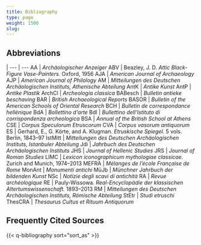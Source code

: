 ```yaml
---
title: Bibliography
type: page
weight: 1500
slug:
---
```


## Abbreviations

 |
--- | ---
AA  | *Archäologischer Anzeiger*
ABV | Beazley, J. D. *Attic Black-Figure Vase-Painters.* Oxford, 1956
AJA | *American Journal of Archaeology*
AJP | *American Journal of Philology*
AM  | *Mitteilungen des Deutschen Archäologischen Instituts, Athenische Abteilung*
AntK | *Antike Kunst*
AntP | *Antike Plastik*
ArchCl | *Archeologia classica*
BABesch | *Bulletin antieke beschaving*
BAR | *British Archaeological Reports*
BASOR | *Bulletin of the American Schools of Oriental Research*
BCH | *Bulletin de correspondance hellénique*
BdA | *Bollettino d'arte*
BdI | *Bullettino dell'Istituto di corrispondenza archeologica*
BSA | *Annual of the British School at Athens*
CSE | *Corpus Speculorum Etruscorum*
CVA | *Corpus vasorum antiquorum*
ES | Gerhard, E., G. Körte, and A. Klugman. *Etruskische Spiegel.* 5 vols. Berlin, 1843–97
IstMitt | *Mitteilungen des Deutschen Archäologischen Instituts, Istanbuler Abteilung*
Jdi | *Jahrbuch des Deutschen Archäologischen Instituts*
JHS | *Journal of Hellenic Studies*
JRS | *Journal of Roman Studies*
LIMC | *Lexicon iconographicum mythologiae classicae.* Zurich and Munich, 1974–2013
MEFRA | *Mélanges de l’école Française de Rome*
MonAnt | *Monumenti antichi*
MüJb | *Münchner Jahrbuch der bildenden Kunst*
NSc | *Notizie degli scavi di antichità*
RA | *Revue archéologique*
RE | Pauly-Wissowa. *Real-Encyclopädie der klassischen Altertumswissenschaft.* 1893–2013
RM | *Mitteilungen des Deutschen Archäologischen Instituts, Römische Abteilung*
StEtr | *Studi etruschi*
ThesCRA | *Thesaurus Cultus et Rituum Antiquorum*

## Frequently Cited Sources

{{< q-bibliography sort="sort_as" >}}
